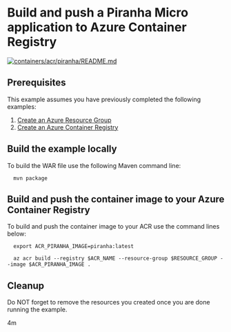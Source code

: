 
# Build and push a Piranha Micro application to Azure Container Registry

[![containers/acr/piranha/README.md](https://github.com/Azure-Samples/java-on-azure-examples/actions/workflows/containers_acr_piranha_README_md.yml/badge.svg)](https://github.com/Azure-Samples/java-on-azure-examples/actions/workflows/containers_acr_piranha_README_md.yml)

## Prerequisites

This example assumes you have previously completed the following examples:

1. [Create an Azure Resource Group](../../../general/group/create/README.md)
1. [Create an Azure Container Registry](../create/README.md)

<!-- workflow.cron(0 8 * * 2) -->
<!-- workflow.include(../create/README.md) -->

## Build the example locally

<!-- workflow.run()

cd containers/acr/piranha

  -->

To build the WAR file use the following Maven command line:

```shell
  mvn package
```

## Build and push the container image to your Azure Container Registry

To build and push the container image to your ACR use the command lines below:

```shell
  export ACR_PIRANHA_IMAGE=piranha:latest

  az acr build --registry $ACR_NAME --resource-group $RESOURCE_GROUP --image $ACR_PIRANHA_IMAGE .
```

<!-- workflow.run()

cd ../../..

  -->

<!-- workflow.directOnly()

export RESULT=$(az acr repository show --name $ACR_NAME --image $ACR_PIRANHA_IMAGE)
az group delete --name $RESOURCE_GROUP --yes || true

if [[ -z $RESULT ]]; then
  echo "Unable to find $ACR_PIRANHA_IMAGE image"
  exit 1
fi

  -->

## Cleanup

Do NOT forget to remove the resources you created once you are done running the
example.

4m

